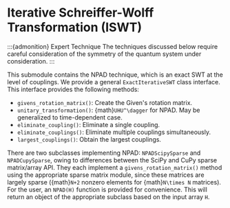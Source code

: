 # Iterative Schreiffer-Wolff Transformation (ISWT)

:::{admonition} Expert Technique
The techniques discussed below require careful consideration of the symmetry of the quantum system under consideration. 
:::

This submodule contains the NPAD technique, which is an exact SWT at the level of couplings. We provide a general `ExactIterativeSWT` class interface. This interface provides the following methods:

- `givens_rotation_matrix()`: Create the Given's rotation matrix.
- `unitary_transformation()`: {math}`UHU^\dagger` for NPAD. May be generalized to time-dependent case.
- `eliminate_coupling()`: Eliminate a single coupling.
- `eliminate_couplings()`: Eliminate multiple couplings simultaneously.
- `largest_couplings()`: Obtain the largest couplings.

There are two subclasses implementing NPAD: `NPADScipySparse` and `NPADCupySparse`, owing to differences between the SciPy and CuPy sparse matrix/array API. They each implement a `givens_rotation_matrix()` method using the appropriate sparse matrix module, since these matrices are largely sparse ({math}`N+2` nonzero elements for {math}`N\times N` matrices). For the user, an `NPAD(H)` function is provided for convenience. This will return an object of the appropriate subclass based on the input array `H`.